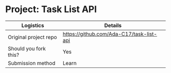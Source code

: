 # Project: Task List API

| Logistics                  | Details                                  |
| -------------------------- | ---------------------------------------- |
| Original project repo      | https://github.com/Ada-C17/task-list-api |
| Should you fork this?      | Yes                                      |
| Submission method          | Learn                                    |
